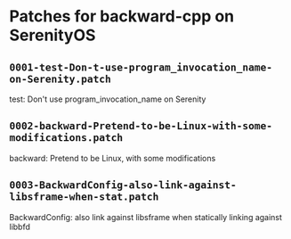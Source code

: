# Patches for backward-cpp on SerenityOS

## `0001-test-Don-t-use-program_invocation_name-on-Serenity.patch`

test: Don't use program_invocation_name on Serenity


## `0002-backward-Pretend-to-be-Linux-with-some-modifications.patch`

backward: Pretend to be Linux, with some modifications


## `0003-BackwardConfig-also-link-against-libsframe-when-stat.patch`

BackwardConfig: also link against libsframe when statically linking against libbfd


